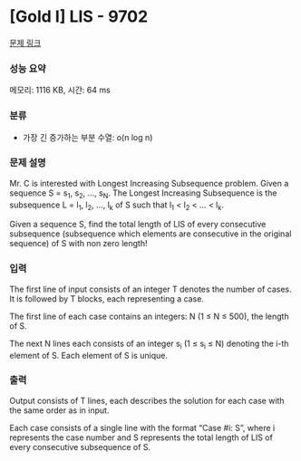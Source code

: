 # [Gold Ⅰ] LIS - 9702

[문제 링크](https://www.acmicpc.net/problem/9702) 

### 성능 요약

메모리: 1116 KB, 시간: 64 ms

### 분류

* 가장 긴 증가하는 부분 수열: o(n log n)

### 문제 설명


<p>Mr. C is interested with Longest Increasing Subsequence problem. Given a sequence S = s<sub>1</sub>, s<sub>2</sub>, …, s<sub>N</sub>. The Longest Increasing Subsequence is the subsequence L = l<sub>1</sub>, l<sub>2</sub>, …, l<sub>k</sub> of S such that l<sub>1</sub> &lt; l<sub>2</sub> &lt; … &lt; l<sub>k</sub>.&nbsp;</p>

<p>Given a sequence S, find the total length of LIS of every consecutive subsequence (subsequence which elements are consecutive in the original sequence) of S with non zero length!</p>

### 입력 


<p>The first line of input consists of an integer T denotes the number of cases. It is followed by T blocks, each representing a case.</p>

<p>The first line of each case contains an integers: N (1 ≤ N ≤ 500), the length of S.</p>

<p>The next N lines each consists of an integer s<sub>i</sub> (1 ≤ s<sub>i</sub> ≤ N) denoting the i-th element of S. Each element of S is unique.</p>

### 출력 


<p>Output consists of T lines, each describes the solution for each case with the same order as in input.</p>

<p>Each case consists of a single line with the format “Case #i: S”, where i represents the case number and S represents the total length of LIS of every consecutive subsequence of S.</p>